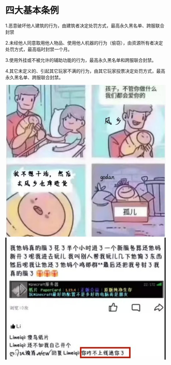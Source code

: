 # 四大基本条例
1.恶意破坏他人建筑的行为，由建筑者决定处罚方式，最高永久黑名单、跨服联合封禁

2.未经他人同意取用他人物品、使用他人机器的行为（偷窃），由资源所有者决定处罚方式，最高临时封禁一个月。

3.使用外挂或不被允许的辅助功能的行为，最高永久黑名单和跨服联合封禁。

4.其它未定义的、引起其它玩家不满的行为，由其它玩家投票决定处罚方式，最高永久黑名单、跨服联合封禁。

![Alt text](image-1.png)
![Alt text](image-2.png)